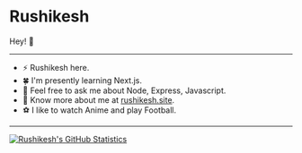 # Rushikesh

Hey! :wave:
    
-------
-  ⚡ Rushikesh here. 
-  🍀 I'm presently learning Next.js.
-  💭 Feel free to ask me about Node, Express, Javascript.
-  🍎 Know more about me at [rushikesh.site](https://rushikesh.site).
-  ⚽ I like to watch Anime and play Football.
-------

[![Rushikesh's GitHub Statistics](https://github-readme-stats.vercel.app/api?username=SadCatto&count_private=true&show_icons=true&include_all_commits=true)](https://github.com/SadCatto)

